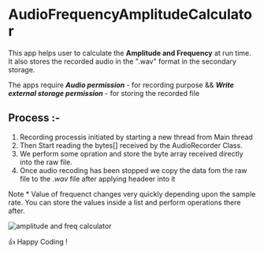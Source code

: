 # AudioFrequencyAmplitudeCalculator

This app helps user to calculate the **Amplitude and Frequency** at run time.
It also stores the recorded audio in the ".wav" format in the secondary storage.

The apps require
***Audio permission*** - for recording purpose  && ***Write external storage permission*** - for storing the recorded file

## Process :- 
1. Recording processis initiated by starting a new thread from Main thread
2. Then Start reading the bytes[] received by the AudioRecorder Class.
3. We perform some opration and store the byte array received directly into the raw file.
4. Once audio recoding has been stopped we copy the data fom the raw file to the *.wav* file after applying headeer into it

Note * Value of frequenct changes very quickly depending upon the sample rate. You can store the values inside a list and perform operations there after.


![amplitude and freq calculator](https://user-images.githubusercontent.com/39397821/40279497-33e5698a-5c61-11e8-92f2-fa729114c192.png)


 :+1: Happy Coding !

